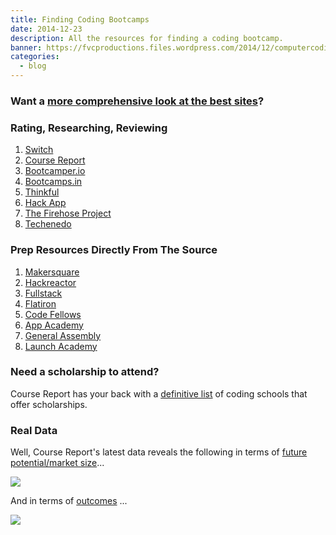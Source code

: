 ```yaml
---
title: Finding Coding Bootcamps
date: 2014-12-23
description: All the resources for finding a coding bootcamp.
banner: https://fvcproductions.files.wordpress.com/2014/12/computercoding-xx3888-2187-0-203.jpg
categories:
  - blog
---
```


### Want a [more comprehensive look at the best sites](https://fvcproductions.com/blog/2014/11/10/magnifying-the-bootcamp-research-experience/ 'Magnifying the Bootcamp Research Experience')?

### Rating, Researching, Reviewing

1.  [Switch](https://www.switchup.org/)
2.  [Course Report](https://www.coursereport.com/)
3.  [Bootcamper.io](https://bootcamper.io/)
4.  [Bootcamps.in](https://www.bootcamps.in/)
5.  [Thinkful](https://www.thinkful.com/bootcamps/)
6.  [Hack App](https://hackapp.co/)
7.  [The Firehose Project](https://www.thefirehoseproject.com/definitive-guide)
8.  [Techenedo](https://schools.techendo.com/leaderboard)

### Prep Resources Directly From The Source

1.  [Makersquare](https://learn.makersquare.com/courses)
2.  [Hackreactor](https://www.hackreactor.com/prepare-for-admissions-challenge/)
3.  [Fullstack](https://www.fullstackacademy.com/interview_prep)
4.  [Flatiron](https://prework.flatironschool.com)
5.  [Code Fellows](https://fsje.codefellows.org/index.html)
6.  [App Academy](https://github.com/appacademy/prep-work)
7.  [General Assembly](https://dash.generalassemb.ly)
8.  [Launch Academy](https://www.launchacademy.com/codecabulary)

### Need a scholarship to attend?

Course Report has your back with a [definitive list](https://www.coursereport.com/resources/the-definitive-list-of-programming-bootcamp-scholarships) of coding schools that offer scholarships.

### Real Data

Well, Course Report's latest data reveals the following in terms of [future potential/market size](https://www.coursereport.com/resources/course-report-bootcamp-market-size-study)...

![](https://course_report_production.s3.amazonaws.com/rich/rich_files/rich_files/167/original/infographic-20market-20size-20draft5.png)

And in terms of [outcomes](https://www.coursereport.com/resources/course-report-bootcamp-graduate-demographics-outcomes-study) ...

![](https://course_report_production.s3.amazonaws.com/rich/rich_files/rich_files/274/original/course-20report-20survey.jpg)
